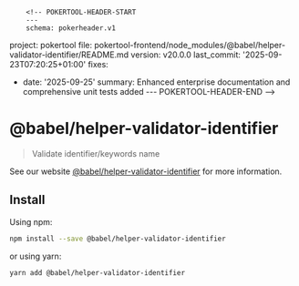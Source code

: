         <!-- POKERTOOL-HEADER-START
        ---
        schema: pokerheader.v1
project: pokertool
file: pokertool-frontend/node_modules/@babel/helper-validator-identifier/README.md
version: v20.0.0
last_commit: '2025-09-23T07:20:25+01:00'
fixes:
- date: '2025-09-25'
  summary: Enhanced enterprise documentation and comprehensive unit tests added
        ---
        POKERTOOL-HEADER-END -->
# @babel/helper-validator-identifier

> Validate identifier/keywords name

See our website [@babel/helper-validator-identifier](https://babeljs.io/docs/babel-helper-validator-identifier) for more information.

## Install

Using npm:

```sh
npm install --save @babel/helper-validator-identifier
```

or using yarn:

```sh
yarn add @babel/helper-validator-identifier
```

